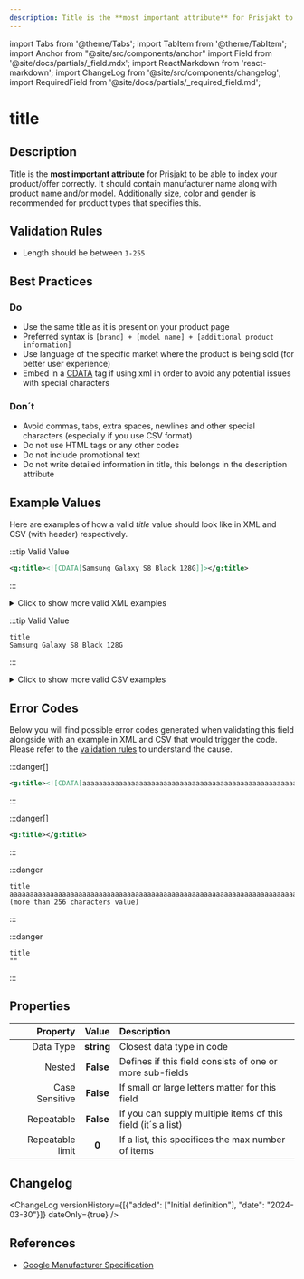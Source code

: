 ```yaml
---
description: Title is the **most important attribute** for Prisjakt to be able to index your product/offer correctly. It should contain manufacturer name along with product name and/or model. Additionally size, color and gender is recommended for product types that specifies this.
---
```


import Tabs from '@theme/Tabs';
import TabItem from '@theme/TabItem';
import Anchor from "@site/src/components/anchor"
import Field from '@site/docs/partials/_field.mdx';
import ReactMarkdown from 'react-markdown';
import ChangeLog from '@site/src/components/changelog';
import RequiredField from '@site/docs/partials/_required_field.md';

# title

<RequiredField/>

## Description

Title is the **most important attribute** for Prisjakt to be able to index your product/offer correctly. It should contain manufacturer name along with product name and/or model. Additionally size, color and gender is recommended for product types that specifies this.






## Validation Rules

- Length should be between `1-255`


## Best Practices


### Do

- Use the same title as it is present on your product page
- Preferred syntax is `[brand] + [model name] + [additional product information]`
- Use language of the specific market where the product is being sold (for better user experience)
- Embed in a [CDATA](/advanced/xml/cdata) tag if using xml in order to avoid any potential issues with special characters



### Don´t

- Avoid commas, tabs, extra spaces, newlines and other special characters (especially if you use CSV format)
- Do not use HTML tags or any other codes
- Do not include promotional text
- Do not write detailed information in title, this belongs in the description attribute




## Example Values

Here are examples of how a valid *title* value  should look like in XML and CSV (with header) respectively.

<Tabs>
  <TabItem value="valid_xml" label="XML" default>

:::tip Valid Value

```xml
<g:title><![CDATA[Samsung Galaxy S8 Black 128G]]></g:title>
```

:::

<details>
  <summary>Click to show more valid XML examples</summary>
  <div>

```xml
<g:title><![CDATA[Samsung Galaxy S8 Black 128G]]></g:title>
```


  </div>
</details>

 </TabItem>
  <TabItem value="valid_csv" label="CSV">

:::tip Valid Value

```csv
title
Samsung Galaxy S8 Black 128G
```

:::

<details>
  <summary>Click to show more valid CSV examples</summary>
  <div>

```csv
title
Samsung Galaxy S8 Black 128G
```


  </div>
</details>

  </TabItem>
</Tabs>

## Error Codes

Below you will find possible error codes generated when validating this field alongside with an example in XML and CSV that would trigger the code. Please refer to the [validation rules](#validation-rules) to understand the cause.

<Tabs>
  <TabItem value="invalid_xml" label="XML" default>

:::danger[**<Anchor id="validation_invalid_length" title="validation_invalid_length" />**]


```xml
<g:title><![CDATA[aaaaaaaaaaaaaaaaaaaaaaaaaaaaaaaaaaaaaaaaaaaaaaaaaaaaaaaaaaaaaaaaaaaaaaaaaaaaaaaaaaaaaaaaaaaaaaaaaaaaaaaaaaaaaaaaaaaaaaaaaaaaaaaaaaaaaaaaaaaaaaaaaaaaaaaaaaaaaaaaaaaaaaaaaaaaaaaaaaaaaaaaaaaaaaaaaaaaaaaaaaaaaaaaaaaaaaaaaaaaaaaaaaaaaaaaaaaaaaaaaaaaaaaaaaaaaaaaa (more than 256 characters value)]]></g:title>
```

:::

:::danger[**<Anchor id="validation_missing_value" title="validation_missing_value" />**]


```xml
<g:title></g:title>
```

:::


 </TabItem>
  <TabItem value="invalid_csv" label="CSV">

:::danger <Anchor id="validation_invalid_length" title="validation_invalid_length" />

```csv
title
aaaaaaaaaaaaaaaaaaaaaaaaaaaaaaaaaaaaaaaaaaaaaaaaaaaaaaaaaaaaaaaaaaaaaaaaaaaaaaaaaaaaaaaaaaaaaaaaaaaaaaaaaaaaaaaaaaaaaaaaaaaaaaaaaaaaaaaaaaaaaaaaaaaaaaaaaaaaaaaaaaaaaaaaaaaaaaaaaaaaaaaaaaaaaaaaaaaaaaaaaaaaaaaaaaaaaaaaaaaaaaaaaaaaaaaaaaaaaaaaaaaaaaaaaaaaaaaaa (more than 256 characters value)
```

:::

:::danger <Anchor id="validation_missing_value" title="validation_missing_value" />

```csv
title
""
```

:::


  </TabItem>
</Tabs>

## Properties

|     **Property** |         **Value**          | **Description**                                              |
|-----------------:|:--------------------------:|:-------------------------------------------------------------|
|        Data Type |    **string**     | Closest data type in code                                    |
|           Nested |      **False**      | Defines if this field consists of one or more sub-fields     |
|   Case Sensitive |  **False**  | If small or large letters matter for this field              |
|       Repeatable |    **False**    | If you can supply multiple items of this field (it´s a list) |
| Repeatable limit | **0** | If a list, this specifices the max number of items           |

## Changelog
<ChangeLog versionHistory={[{"added": ["Initial definition"], "date": "2024-03-30"}]} dateOnly={true} />

## References
- [Google Manufacturer Specification](https://support.google.com/manufacturers/answer/7496598)
